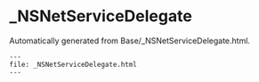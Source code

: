 
# _NSNetServiceDelegate

Automatically generated from Base/_NSNetServiceDelegate.html.

``` {raw} html
---
file: _NSNetServiceDelegate.html
---
```
